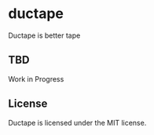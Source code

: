 # ductape

Ductape is better tape

## TBD

Work in Progress

## License

Ductape is licensed under the MIT license.
